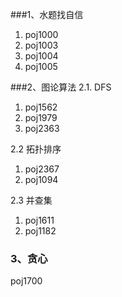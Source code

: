 ###1、水题找自信
1.  poj1000
2.	poj1003
3.	poj1004
4.	poj1005


###2、图论算法
2.1. DFS
1.	poj1562
2.	poj1979
3.	poj2363

2.2 拓扑排序
1.	poj2367
2.	poj1094

2.3 并查集

1.	poj1611
2.	poj1182

### 3、贪心
poj1700
